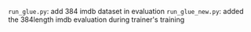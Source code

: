 `run_glue.py`: add 384 imdb dataset in evaluation
`run_glue_new.py`: added the 384length imdb evaluation during trainer's training